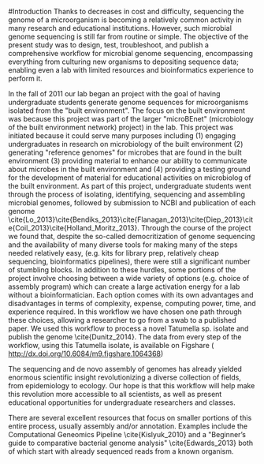 #Introduction
Thanks to decreases in cost and difficulty, sequencing the genome of a microorganism is becoming a relatively common activity in many research and educational institutions. However, such microbial genome sequencing is still far from routine or simple. The objective of the present study was to design, test, troubleshoot, and publish a comprehensive workflow for microbial genome sequencing, encompassing everything from culturing new organisms to depositing sequence data; enabling even a lab with limited resources and bioinformatics experience to perform it.

In the fall of 2011 our lab began an project with the goal of having undergraduate students generate genome sequences for microorganisms isolated from the "built environment". The focus on the built environment was because this project was part of the larger "microBEnet" (microbiology of the built environment network) project) in the lab.  This project was initiated because it could serve many purposes including (1) engaging undergraduates in research on microbiology of the built environment (2) generating "reference genomes" for microbes that are found in the built environment (3) providing material to enhance our ability to communicate about microbes in the built environment and (4) providing a testing ground for the development of material for educational activities on microbiolog of the built environment.  As part of this project, undergraduate students went through the process of isolating, identifying, sequencing and assembling microbial genomes, followed by submission to NCBI and publication of each genome \cite{Lo_2013}\cite{Bendiks_2013}\cite{Flanagan_2013}\cite{Diep_2013}\cite{Coil_2013}\cite{Holland_Moritz_2013}.  Through the course of the project we found that, despite the so-called democritization of genome sequencing and the availability of many diverse tools for making many of the steps needed relatively easy, (e.g. kits for library prep, relatively cheap sequencing, bioinformatics pipelines), there were still a significant number of stumbling blocks.  In addition to these hurdles, some portions of the project involve choosing between a wide variety of options (e.g. choice of assembly program) which can create a large activation energy for a lab without a bioinformatician.  Each option comes with its own advantages and disadvantages in terms of complexity, expense, computing power, time, and experience required. In this workflow we have chosen one path through these choices, allowing a researcher to go from a swab to a published paper.  We used this workflow to process a novel Tatumella sp. isolate and publish the genome \cite{Dunitz_2014}.  The data from every step of the workflow, using this Tatumella isolate, is available on Figshare (
http://dx.doi.org/10.6084/m9.figshare.1064368)

The sequencing and de novo assembly of genomes has already yielded enormous scientific insight revolutionizing a diverse collection of fields, from epidemiology to ecology.   Our hope is that this workflow will help make this revolution more accessible to all scientists, as well as present educational opportunities for undergraduate researchers and classes.
 
There are several excellent resources that focus on smaller portions of this entire process, usually assembly and/or annotation.   Examples include the Computational Geneomics Pipeline \cite{Kislyuk_2010}  and a "Beginner’s guide to comparative bacterial genome analysis" \cite{Edwards_2013} both of which start with already sequenced reads from a known organism.

